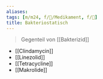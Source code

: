 ```yaml
---
aliases: 
tags: [m/m24, f/💊/Medikament, f/🦠]
title: Bakteriostatisch
---
```

> Gegenteil von [[Bakterizid]]
- [[Clindamycin]]
- [[Linezolid]]
- [[Tetracycline]]
- [[Makrolide]]